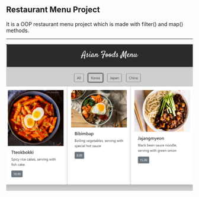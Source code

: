 ## Restaurant Menu Project

It is a OOP restaurant menu project which is made with filter() and map() methods.

---

![project_img](figures/menu_project.PNG)

